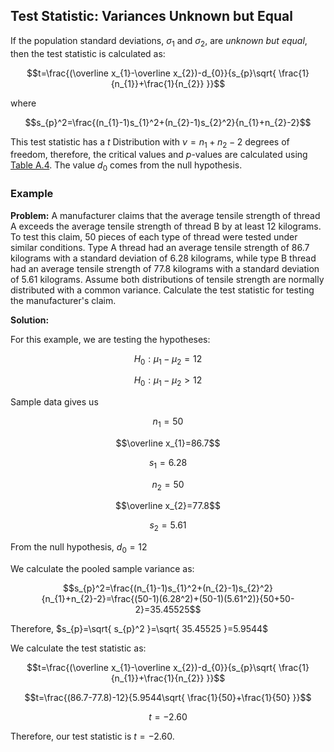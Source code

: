 ## Test Statistic: Variances Unknown but Equal

If the population standard deviations, $\sigma_{1}$ and $\sigma_{2}$, are _unknown but equal_, then the test statistic is calculated as:

$$t=\frac{(\overline x_{1}-\overline x_{2})-d_{0}}{s_{p}\sqrt{ \frac{1}{n_{1}}+\frac{1}{n_{2}} }}$$

where

$$s_{p}^2=\frac{(n_{1}-1)s_{1}^2+(n_{2}-1)s_{2}^2}{n_{1}+n_{2}-2}$$

This test statistic has a $t$ Distribution with $\nu=n_{1}+n_{2}-2$ degrees of freedom, therefore, the critical values and $p$-values are calculated using [Table A.4](./Resources/Table_A4.pdf). The value $d_{0}$ comes from the null hypothesis.

### Example

**Problem:** A manufacturer claims that the average tensile strength of thread A exceeds the average tensile strength of thread B by at least 12 kilograms. To test this claim, 50 pieces of each type of thread were tested under similar conditions. Type A thread had an average tensile strength of 86.7 kilograms with a standard deviation of 6.28 kilograms, while type B thread had an average tensile strength of 77.8 kilograms with a standard deviation of 5.61 kilograms. Assume both distributions of tensile strength are normally distributed with a common variance. Calculate the test statistic for testing the manufacturer's claim.

**Solution:**

For this example, we are testing the hypotheses:

$$H_{0}:\mu_{1}-\mu_{2}=12$$

$$H_{0}:\mu_{1}-\mu_{2}>12$$

Sample data gives us

$$n_{1}=50$$

$$\overline x_{1}=86.7$$

$$s_{1}=6.28$$

$$n_{2}=50$$

$$\overline x_{2}=77.8$$

$$s_{2}=5.61$$

From the null hypothesis, $d_{0}=12$

We calculate the pooled sample variance as:

$$s_{p}^2=\frac{(n_{1}-1)s_{1}^2+(n_{2}-1)s_{2}^2}{n_{1}+n_{2}-2}=\frac{(50-1)(6.28^2)+(50-1)(5.61^2)}{50+50-2}=35.45525$$

Therefore, $s_{p}=\sqrt{ s_{p}^2 }=\sqrt{ 35.45525 }=5.9544$

We calculate the test statistic as:

$$t=\frac{(\overline x_{1}-\overline x_{2})-d_{0}}{s_{p}\sqrt{ \frac{1}{n_{1}}+\frac{1}{n_{2}} }}$$

$$t=\frac{(86.7-77.8)-12}{5.9544\sqrt{ \frac{1}{50}+\frac{1}{50} }}$$

$$t=-2.60$$

Therefore, our test statistic is $t=-2.60$.


